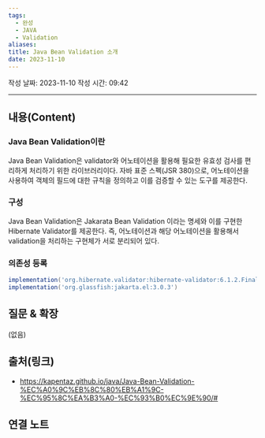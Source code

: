 ```yaml
---
tags:
  - 완성
  - JAVA
  - Validation
aliases: 
title: Java Bean Validation 소개
date: 2023-11-10
---
```

작성 날짜: 2023-11-10
작성 시간: 09:42


----
## 내용(Content)

### Java Bean Validation이란

Java Bean Validation은 validator와 어노테이션을 활용해 필요한 유효성 검사를 편리하게 처리하기 위한 라이브러리이다. 자바 표준 스펙(JSR 380)으로, 어노테이션을 사용하여 객체의 필드에 대한 규칙을 정의하고 이를 검증할 수 있는 도구를 제공한다.

### 구성

Java Bean Validation은 Jakarata Bean Validation 이라는 명세와 이를 구현한 Hibernate Validator를 제공한다. 즉, 어노테이션과 해당 어노테이션을 활용해서 validation을 처리하는 구현체가 서로 분리되어 있다.


### 의존성 등록

```groovy
implementation('org.hibernate.validator:hibernate-validator:6.1.2.Final')  
implementation('org.glassfish:jakarta.el:3.0.3')
```

## 질문 & 확장

(없음)

## 출처(링크)
- https://kapentaz.github.io/java/Java-Bean-Validation-%EC%A0%9C%EB%8C%80%EB%A1%9C-%EC%95%8C%EA%B3%A0-%EC%93%B0%EC%9E%90/#

## 연결 노트



